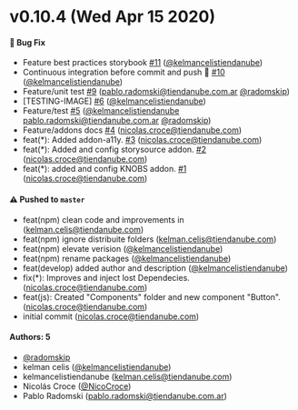 # v0.10.4 (Wed Apr 15 2020)

#### 🐛 Bug Fix

- Feature best practices storybook [#11](https://github.com/TiendaNube/design-system-nimbus/pull/11) ([@kelmancelistiendanube](https://github.com/kelmancelistiendanube))
- Continuous integration before commit and push 🙌 [#10](https://github.com/TiendaNube/design-system-nimbus/pull/10) ([@kelmancelistiendanube](https://github.com/kelmancelistiendanube))
- Feature/unit test [#9](https://github.com/TiendaNube/design-system-nimbus/pull/9) (pablo.radomski@tiendanube.com.ar [@radomskip](https://github.com/radomskip))
- [TESTING-IMAGE] [#6](https://github.com/TiendaNube/design-system-nimbus/pull/6) ([@kelmancelistiendanube](https://github.com/kelmancelistiendanube))
- Feature/test [#5](https://github.com/TiendaNube/design-system-nimbus/pull/5) ([@kelmancelistiendanube](https://github.com/kelmancelistiendanube) pablo.radomski@tiendanube.com.ar [@radomskip](https://github.com/radomskip))
- Feature/addons docs [#4](https://github.com/TiendaNube/design-system-nimbus/pull/4) (nicolas.croce@tiendanube.com)
- feat(*): Added addon-a11y. [#3](https://github.com/TiendaNube/design-system-nimbus/pull/3) (nicolas.croce@tiendanube.com)
- feat(*): Added and config storysource addon. [#2](https://github.com/TiendaNube/design-system-nimbus/pull/2) (nicolas.croce@tiendanube.com)
- feat(*): added and config KNOBS addon. [#1](https://github.com/TiendaNube/design-system-nimbus/pull/1) (nicolas.croce@tiendanube.com)

#### ⚠️  Pushed to `master`

- feat(npm) clean code and improvements in (kelman.celis@tiendanube.com)
- feat(npm) ignore distribuite folders (kelman.celis@tiendanube.com)
- feat(npm) elevate verision ([@kelmancelistiendanube](https://github.com/kelmancelistiendanube))
- feat(npm) rename packages ([@kelmancelistiendanube](https://github.com/kelmancelistiendanube))
- feat(develop) added author and description ([@kelmancelistiendanube](https://github.com/kelmancelistiendanube))
- fix(*): Improves and  inject lost Dependecies. (nicolas.croce@tiendanube.com)
- feat(js): Created "Components" folder and new component "Button". (nicolas.croce@tiendanube.com)
- initial commit (nicolas.croce@tiendanube.com)

#### Authors: 5

- [@radomskip](https://github.com/radomskip)
- kelman celis ([@kelmancelistiendanube](https://github.com/kelmancelistiendanube))
- kelmancelistiendanube (kelman.celis@tiendanube.com)
- Nicolás Croce ([@NicoCroce](https://github.com/NicoCroce))
- Pablo Radomski (pablo.radomski@tiendanube.com.ar)